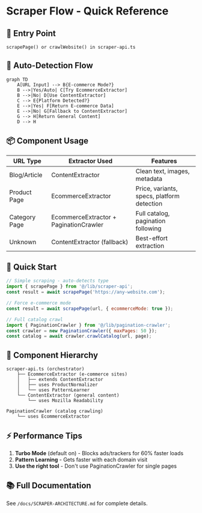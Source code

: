 # Scraper Flow - Quick Reference

## 🎯 Entry Point
```
scrapePage() or crawlWebsite() in scraper-api.ts
```

## 🔄 Auto-Detection Flow

```mermaid
graph TD
    A[URL Input] --> B{E-commerce Mode?}
    B -->|Yes/Auto| C[Try EcommerceExtractor]
    B -->|No| D[Use ContentExtractor]
    C --> E{Platform Detected?}
    E -->|Yes| F[Return E-commerce Data]
    E -->|No| G[Fallback to ContentExtractor]
    G --> H[Return General Content]
    D --> H
```

## 📦 Component Usage

| URL Type | Extractor Used | Features |
|----------|---------------|----------|
| Blog/Article | ContentExtractor | Clean text, images, metadata |
| Product Page | EcommerceExtractor | Price, variants, specs, platform detection |
| Category Page | EcommerceExtractor + PaginationCrawler | Full catalog, pagination following |
| Unknown | ContentExtractor (fallback) | Best-effort extraction |

## 🚀 Quick Start

```javascript
// Simple scraping - auto-detects type
import { scrapePage } from '@/lib/scraper-api';
const result = await scrapePage('https://any-website.com');

// Force e-commerce mode
const result = await scrapePage(url, { ecommerceMode: true });

// Full catalog crawl
import { PaginationCrawler } from '@/lib/pagination-crawler';
const crawler = new PaginationCrawler({ maxPages: 50 });
const catalog = await crawler.crawlCatalog(url, page);
```

## 🧩 Component Hierarchy

```
scraper-api.ts (orchestrator)
    ├── EcommerceExtractor (e-commerce sites)
    │   ├── extends ContentExtractor
    │   ├── uses ProductNormalizer
    │   └── uses PatternLearner
    └── ContentExtractor (general content)
        └── uses Mozilla Readability

PaginationCrawler (catalog crawling)
    └── uses EcommerceExtractor
```

## ⚡ Performance Tips

1. **Turbo Mode** (default on) - Blocks ads/trackers for 60% faster loads
2. **Pattern Learning** - Gets faster with each domain visit
3. **Use the right tool** - Don't use PaginationCrawler for single pages

## 📚 Full Documentation

See `/docs/SCRAPER-ARCHITECTURE.md` for complete details.
